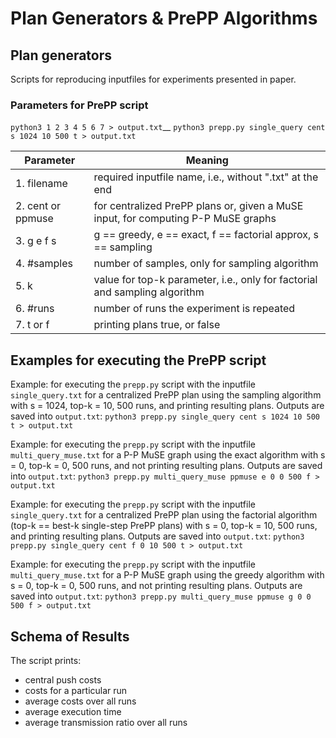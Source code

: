 # Plan Generators & PrePP Algorithms

## Plan generators
Scripts for reproducing inputfiles for experiments presented in paper. 

### Parameters for PrePP script
`python3 1 2 3 4 5 6 7 > output.txt`__
`python3 prepp.py single_query cent s 1024 10 500 t > output.txt`

Parameter | Meaning
------------ | -------------
1. filename | required inputfile name, i.e., without ".txt" at the end
2. cent or ppmuse | for centralized PrePP plans or, given a MuSE input, for computing P-P MuSE graphs
3. g e f s |  g == greedy, e == exact, f == factorial approx, s == sampling
4. #samples |  number of samples, only for sampling algorithm
5. k |  value for top-k parameter, i.e., only for factorial and sampling algorithm
6. #runs |  number of runs the experiment is repeated
7. t or f |  printing plans true, or false


## Examples for executing the PrePP script
Example: for executing the `prepp.py` script with the inputfile `single_query.txt` for a centralized PrePP plan using the sampling algorithm with s = 1024, top-k = 10, 500 runs, and printing resulting plans. Outputs are saved into `output.txt`:
`python3 prepp.py single_query cent s 1024 10 500 t > output.txt`

Example: for executing the `prepp.py` script with the inputfile `multi_query_muse.txt` for a P-P MuSE graph using the exact algorithm with s = 0, top-k = 0, 500 runs, and not printing resulting plans. Outputs are saved into `output.txt`:
`python3 prepp.py multi_query_muse ppmuse e 0 0 500 f > output.txt`

Example: for executing the `prepp.py` script with the inputfile `single_query.txt` for a centralized PrePP plan using the factorial algorithm (top-k == best-k single-step PrePP plans) with s = 0, top-k = 10, 500 runs, and printing resulting plans. Outputs are saved into `output.txt`:
`python3 prepp.py single_query cent f 0 10 500 t > output.txt`

Example: for executing the `prepp.py` script with the inputfile `multi_query_muse.txt` for a P-P MuSE graph using the greedy algorithm with s = 0, top-k = 0, 500 runs, and not printing resulting plans. Outputs are saved into `output.txt`:
`python3 prepp.py multi_query_muse ppmuse g 0 0 500 f > output.txt`


## Schema of Results
The script prints:
- central push costs
- costs for a particular run
- average costs over all runs
- average execution time
- average transmission ratio over all runs
